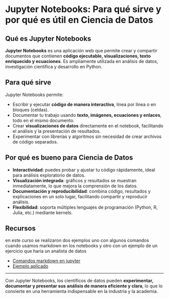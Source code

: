 # Jupyter Notebooks: Para qué sirve y por qué es útil en Ciencia de Datos

## Qué es Jupyter Notebooks

**Jupyter Notebooks** es una aplicación web que permite crear y compartir documentos que contienen **código ejecutable, visualizaciones, texto enriquecido y ecuaciones**. Es ampliamente utilizada en análisis de datos, investigación científica y desarrollo en Python.

## Para qué sirve

Jupyter Notebooks permite:

- Escribir y ejecutar **código de manera interactiva**, línea por línea o en bloques (celdas).
- Documentar tu trabajo usando **texto, imágenes, ecuaciones y enlaces**, todo en el mismo documento.
- Crear **visualizaciones de datos** directamente en el notebook, facilitando el análisis y la presentación de resultados.
- Experimentar con librerías y algoritmos sin necesidad de crear archivos de código separados.

## Por qué es bueno para Ciencia de Datos

- **Interactividad**: puedes probar y ajustar tu código rápidamente, ideal para análisis exploratorio de datos.
- **Visualización integrada**: gráficos y resultados se muestran inmediatamente, lo que mejora la comprensión de los datos.
- **Documentación y reproducibilidad**: combina código, resultados y explicaciones en un solo lugar, facilitando compartir y reproducir análisis.
- **Flexibilidad**: soporta múltiples lenguajes de programación (Python, R, Julia, etc.) mediante kernels.

## Recursos 
en este curso se realizaron dos ejemplos uno con algunos comandos cuando usamos markdown en los notebooks y otro con un ejemplo de un ejercicio que haria un analista de datos 

- [Comandos markdown en jupyter](indice_jupyter.ipynb)  
- [Ejemplo aplicado](trabajo_prueba_jupyter.ipynb)  

---

Con Jupyter Notebooks, los científicos de datos pueden **experimentar, documentar y presentar sus análisis de manera eficiente y clara**, lo que lo convierte en una herramienta indispensable en la industria y la academia.
